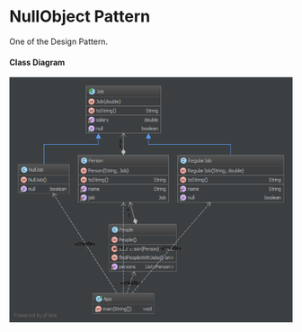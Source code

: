 NullObject Pattern
=====================
One of the Design Pattern.

#### Class Diagram ####
![Alt text](nullobject-class-diag.png?raw=true "Null-Object Pattern")
